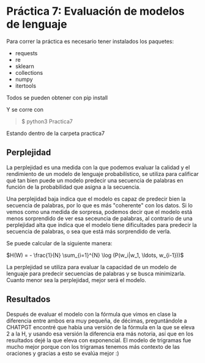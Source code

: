 # Práctica 7: Evaluación de modelos de lenguaje

Para correr la práctica es necesario tener instalados los paquetes: 

- requests
- re
- sklearn
- collections
- numpy
- itertools 

Todos se pueden obtener con pip install

Y se corre con

> $ python3 Practica7

Estando dentro de la carpeta practica7

## Perplejidad
La perplejidad es una medida con la que podemos evaluar la calidad y el rendimiento de un modelo de lenguaje probabilístico, se utiliza para calificar qué tan bien puede un modelo predecir una secuencia de palabras en función de la probabilidad que asigna a la secuencia.

Una perplejidad baja indica que el modelo es capaz de predecir bien la secuencia de palabras, por lo que es más "coherente" con los datos. Si lo vemos como una medida de sorpresa, podemos decir que el modelo está menos sorprendido de ver esa seceuncia de palabras, al contrario de una perplejidad alta que indica que el modelo tiene dificultades para predecir la secuencia de palabras, o sea que está más sorprendido de verla.

Se puede calcular de la siguiente manera:

$H(W) = - \frac{1}{N} \sum_{i=1}^{N} \log (P(w_i|w_1, \ldots, w_{i-1}))$


La perplejidad se utiliza para evaluar la capacidad de un modelo de lenguaje para predecir secuencias de palabras y se busca minimizarla. Cuanto menor sea la perplejidad, mejor será el modelo.

## Resultados

Después de evaluar el modelo con la fórmula que vimos en clase la diferencia entre ambos era muy pequeña, de décimas, preguntándole a CHATPGT encontré que había una versión de la fórmula en la que se eleva 2 a la H, y usando esa versión la diferencia era más notoria, así que en los resultados dejé la que eleva con exponencial. El modelo de trigramas fue mucho mejor porque con los trigramas tenemos más contexto de las oraciones y gracias a esto se evalúa mejor :)